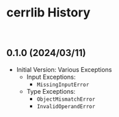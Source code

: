 # cerrlib History

<br>

## 0.1.0 (2024/03/11)

- Initial Version: Various Exceptions
    - Input Exceptions:
        - `MissingInputError`
    - Type Exceptions:
        - `ObjectMismatchError`
        - `InvalidOperandError`

